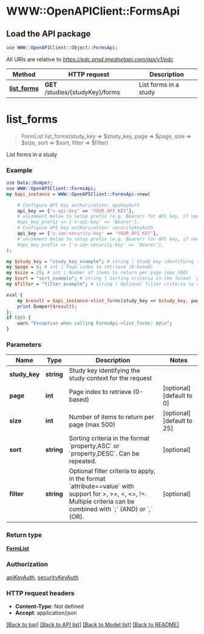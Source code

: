 # WWW::OpenAPIClient::FormsApi

## Load the API package
```perl
use WWW::OpenAPIClient::Object::FormsApi;
```

All URIs are relative to *https://edc.prod.imednetapi.com/api/v1/edc*

Method | HTTP request | Description
------------- | ------------- | -------------
[**list_forms**](FormsApi.md#list_forms) | **GET** /studies/{studyKey}/forms | List forms in a study


# **list_forms**
> FormList list_forms(study_key => $study_key, page => $page, size => $size, sort => $sort, filter => $filter)

List forms in a study

### Example
```perl
use Data::Dumper;
use WWW::OpenAPIClient::FormsApi;
my $api_instance = WWW::OpenAPIClient::FormsApi->new(

    # Configure API key authorization: apiKeyAuth
    api_key => {'x-api-key' => 'YOUR_API_KEY'},
    # uncomment below to setup prefix (e.g. Bearer) for API key, if needed
    #api_key_prefix => {'x-api-key' => 'Bearer'},
    # Configure API key authorization: securityKeyAuth
    api_key => {'x-imn-security-key' => 'YOUR_API_KEY'},
    # uncomment below to setup prefix (e.g. Bearer) for API key, if needed
    #api_key_prefix => {'x-imn-security-key' => 'Bearer'},
);

my $study_key = "study_key_example"; # string | Study key identifying the study context for the request
my $page = 0; # int | Page index to retrieve (0-based)
my $size = 25; # int | Number of items to return per page (max 500)
my $sort = "sort_example"; # string | Sorting criteria in the format `property,ASC` or `property,DESC`. Can be repeated.
my $filter = "filter_example"; # string | Optional filter criteria to apply, in the format `attribute==value` with support for >, >=, <, <=, !=. Multiple criteria can be combined with `;` (AND) or `,` (OR).

eval {
    my $result = $api_instance->list_forms(study_key => $study_key, page => $page, size => $size, sort => $sort, filter => $filter);
    print Dumper($result);
};
if ($@) {
    warn "Exception when calling FormsApi->list_forms: $@\n";
}
```

### Parameters

Name | Type | Description  | Notes
------------- | ------------- | ------------- | -------------
 **study_key** | **string**| Study key identifying the study context for the request | 
 **page** | **int**| Page index to retrieve (0-based) | [optional] [default to 0]
 **size** | **int**| Number of items to return per page (max 500) | [optional] [default to 25]
 **sort** | **string**| Sorting criteria in the format &#x60;property,ASC&#x60; or &#x60;property,DESC&#x60;. Can be repeated. | [optional] 
 **filter** | **string**| Optional filter criteria to apply, in the format &#x60;attribute&#x3D;&#x3D;value&#x60; with support for &gt;, &gt;&#x3D;, &lt;, &lt;&#x3D;, !&#x3D;. Multiple criteria can be combined with &#x60;;&#x60; (AND) or &#x60;,&#x60; (OR). | [optional] 

### Return type

[**FormList**](FormList.md)

### Authorization

[apiKeyAuth](../README.md#apiKeyAuth), [securityKeyAuth](../README.md#securityKeyAuth)

### HTTP request headers

 - **Content-Type**: Not defined
 - **Accept**: application/json

[[Back to top]](#) [[Back to API list]](../README.md#documentation-for-api-endpoints) [[Back to Model list]](../README.md#documentation-for-models) [[Back to README]](../README.md)

